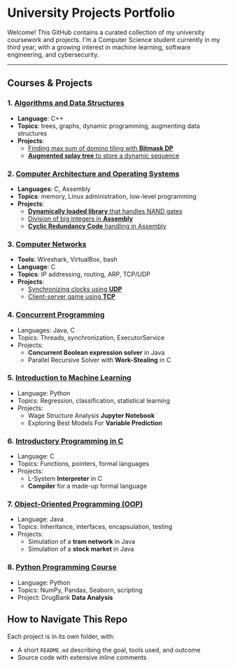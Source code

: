 # University Projects Portfolio

Welcome! This GitHub contains a curated collection of my university coursework and projects. I'm a Computer Science student currently in my third year, with a growing interest in machine learning, software engineering, and cybersecurity.

---

## Courses & Projects

### 1. [Algorithms and Data Structures](Algorithms_and_data_structures/README.md)
- **Language**: C++
- **Topics**: trees, graphs, dynamic programming, augmenting data structures
- **Projects**:
  - [Finding max sum of domino tiling with **Bitmask DP**](Algorithms_and_data_structures/Domino_tiling/README.md)
  - [**Augmented splay tree** to store a dynamic sequence](Algorithms_and_data_structures/Augmented_splay_tree/README.md)

### 2. [Computer Architecture and Operating Systems](Computer_architecture_and_operating_systems/README.md)
- **Languages**: C, Assembly
- **Topics**: memory, Linux administration, low-level programming 
- **Projects**:
  - [**Dynamically loaded library** that handles NAND gates](Computer_architecture_and_operating_systems/NAND_library/README.md)
  - [Division of big integers in **Assembly**](Computer_architecture_and_operating_systems/Multiword_div/README.md)
  - [**Cyclic Redundancy Code** handling in Assembly](Computer_architecture_and_operating_systems/CRC_lookup/README.md)

### 3. [Computer Networks](Computer_networks/README.md)
- **Tools**: Wireshark, VirtualBox, bash
- **Language**: C
- **Topics**: IP addressing, routing, ARP, TCP/UDP
- **Projects**:
  - [Synchronizing clocks using **UDP**](Computer_networks/Clocks/README.md)
  - [Client-server game using **TCP**](Computer_networks/Great_aproximator/README.md)

### 4. [Concurrent Programming](Concurrent_programming/README.md)
- Languages: Java, C
- Topics: Threads, synchronization, ExecutorService
- Projects:
  - **Concurrent Boolean expression solver** in Java
  - Parallel Recursive Solver with **Work-Stealing** in C

### 5. [Introduction to Machine Learning](Introduction_to_machine_learning/README.md)
- Language: Python
- Topics: Regression, classification, statistical learning
- Projects:
  - Wage Structure Analysis **Jupyter Notebook**
  - Exploring Best Models For **Variable Prediction**

### 6. [Introductory Programming in C](Introductory_programming/README.md)
- Language: C
- Topics: Functions, pointers, formal languages
- Projects:
  - L-System **Interpreter** in C
  - **Compiler** for a made-up formal language

### 7. [Object-Oriented Programming (OOP)](Object-oriented_programming/README.md)
- Language: Java
- Topics: Inheritance, interfaces, encapsulation, testing
- Projects:
  - Simulation of a **tram network** in Java
  - Simulation of a **stock market** in Java

### 8. [Python Programming Course](Python_programming_course/README.md)
- Language: Python
- Topics: NumPy, Pandas, Seaborn, scripting
- Project: DrugBank **Data Analysis**

## How to Navigate This Repo

Each project is in its own folder, with:
- A short `README.md` describing the goal, tools used, and outcome
- Source code with extensive inline comments

